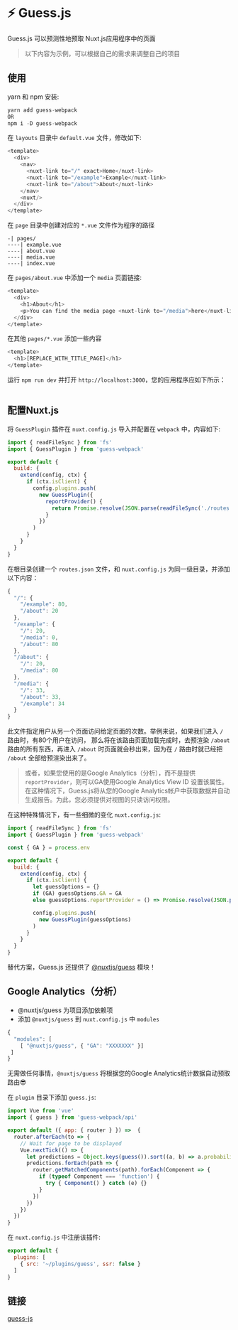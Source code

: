 # ⚡ Guess.js

Guess.js 可以预测性地预取 Nuxt.js应用程序中的页面
> 以下内容为示例，可以根据自己的需求来调整自己的项目

## 使用

yarn 和 npm 安装:

```js
yarn add guess-webpack
OR
npm i -D guess-webpack
```

在 `layouts` 目录中 `default.vue` 文件，修改如下:

```js
<template>
  <div>
    <nav>
      <nuxt-link to="/" exact>Home</nuxt-link>
      <nuxt-link to="/example">Example</nuxt-link>
      <nuxt-link to="/about">About</nuxt-link>
    </nav>
    <nuxt/>
  </div>
</template>
```

在 `page` 目录中创建对应的 `*.vue` 文件作为程序的路径

```
-| pages/
----| example.vue
----| about.vue
----| media.vue
----| index.vue
```

在 `pages/about.vue` 中添加一个 `media` 页面链接:

```js
<template>
  <div>
    <h1>About</h1>
    <p>You can find the media page <nuxt-link to="/media">here</nuxt-link>.</p>
  </div>
</template>
```

在其他 `pages/*.vue` 添加一些内容

```js
<template>
  <h1>[REPLACE_WITH_TITLE_PAGE]</h1>
</template>
```

运行 `npm run dev` 并打开 `http://localhost:3000`，您的应用程序应如下所示：

<img src="https://guess-js.github.io/images/nuxt.gif" alt=""/>

## 配置Nuxt.js

将 `GuessPlugin` 插件在 `nuxt.config.js` 导入并配置在 `webpack` 中，内容如下:

```js
import { readFileSync } from 'fs'
import { GuessPlugin } from 'guess-webpack'

export default {
  build: {
    extend(config, ctx) {
      if (ctx.isClient) {
        config.plugins.push(
          new GuessPlugin({
            reportProvider() {
              return Promise.resolve(JSON.parse(readFileSync('./routes.json')))
            }
          })
        )
      }
    }
  }
}
```

在根目录创建一个 `routes.json` 文件，和 `nuxt.config.js` 为同一级目录，并添加以下内容：

```js
{
  "/": {
    "/example": 80,
    "/about": 20
  },
  "/example": {
    "/": 20,
    "/media": 0,
    "/about": 80
  },
  "/about": {
    "/": 20,
    "/media": 80
  },
  "/media": {
    "/": 33,
    "/about": 33,
    "/example": 34
  }
}
```

此文件指定用户从另一个页面访问给定页面的次数。举例来说，如果我们进入 `/` 路由时，有80个用户在访问，
那么将在该路由页面加载完成时，去预渲染 `/about` 路由的所有东西，再进入 `/about` 时页面就会秒出来，因为在 `/` 路由时就已经把 `/about` 全部给预渲染出来了。

> 或者，如果您使用的是Google Analytics（分析），而不是提供 `reportProvider`，则可以GA使用Google Analytics View ID 设置该属性。在这种情况下，Guess.js将从您的Google Analytics帐户中获取数据并自动生成报告。为此，您必须提供对视图的只读访问权限。

在这种特殊情况下，有一些细微的变化 `nuxt.config.js`:

```js
import { readFileSync } from 'fs'
import { GuessPlugin } from 'guess-webpack'

const { GA } = process.env

export default {
  build: {
    extend(config, ctx) {
      if (ctx.isClient) {
        let guessOptions = {}
        if (GA) guessOptions.GA = GA
        else guessOptions.reportProvider = () => Promise.resolve(JSON.parse(readFileSync('./routes.json')))

        config.plugins.push(
          new GuessPlugin(guessOptions)
        )
      }
    }
  }
}
```

替代方案，Guess.js 还提供了 [@nuxtjs/guess](https://github.com/daliborgogic/guess-module) 模块！

## Google Analytics（分析）

- @nuxtjs/guess 为项目添加依赖项
- 添加 `@nuxtjs/guess` 到 `nuxt.config.js` 中 `modules`

```js
{
  "modules": [
    [ "@nuxtjs/guess", { "GA": "XXXXXXX" }]
 ]
}
```

无需做任何事情，`@nuxtjs/guess` 将根据您的Google Analytics统计数据自动预取路由😎

在 `plugin` 目录下添加 `guess.js`:

```js
import Vue from 'vue'
import { guess } from 'guess-webpack/api'

export default ({ app: { router } }) =>  {
  router.afterEach(to => {
    // Wait for page to be displayed
    Vue.nextTick(() => {
      let predictions = Object.keys(guess()).sort((a, b) => a.probability - b.probability)
      predictions.forEach(path => {
        router.getMatchedComponents(path).forEach(Component => {
          if (typeof Component === 'function') {
            try { Component() } catch (e) {}
          }
        })
      })
    })
  })
}
```

在 `nuxt.config.js` 中注册该插件:

```js
export default {
  plugins: [
    { src: '~/plugins/guess', ssr: false }
  ]
}
```

## 链接

[guess-js](https://guess-js.github.io/docs/nuxt)

